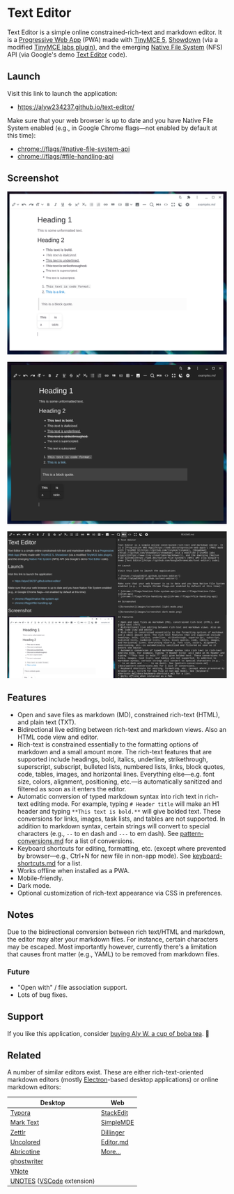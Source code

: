 # Text Editor

Text Editor is a simple online constrained-rich-text and markdown editor. It is a [Progressive Web App](https://web.dev/progressive-web-apps/) (PWA) made with [TinyMCE 5](https://github.com/tinymce/tinymce), [Showdown](https://github.com/showdownjs/showdown) (via a modified [TinyMCE labs plugin](https://www.tiny.cloud/labs/markdown/)), and the emerging [Native File System](https://web.dev/native-file-system/) (NFS) API (via Google's demo [Text Editor](https://github.com/GoogleChromeLabs/text-editor) code).

## Launch

Visit this link to launch the application:

<ul><li><a href="https://alyw234237.github.io/text-editor/">https://alyw234237.github.io/text-editor/</a></li></ul>

Make sure that your web browser is up to date and you have Native File System enabled (e.g., in Google Chrome flags—not enabled by default at this time):

<ul><li><a href="chrome://flags/#native-file-system-api">chrome://flags/#native-file-system-api</a></li><li><a href="chrome://flags/#file-handling-api">chrome://flags/#file-handling-api</a></li></ul>

## Screenshot

![Screenshot](images/screenshot-light-mode.png)

![Screenshot](images/screenshot-dark-mode.png)

![Screenshot](images/screenshot-markdown.png)

## Features

<ul><li>Open and save files as markdown (MD), constrained rich-text (HTML), and plain text (TXT).</li><li>Bidirectional live editing between rich-text and markdown views. Also an HTML code view and editor.</li><li>Rich-text is constrained essentially to the formatting options of markdown and a small amount more. The rich-text features that are supported include headings, bold, italics, underline, strikethrough, superscript, subscript, bulleted lists, numbered lists, links, block quotes, code, tables, images, and horizontal lines. Everything else—e.g. font size, colors, alignment, positioning, etc.—is automatically sanitized and filtered as soon as it enters the editor.</li><li>Automatic conversion of typed markdown syntax into rich text in rich-text editing mode. For example, typing <code># Header title</code> will make an H1 header and typing <code>**This text is bold.**</code> will give bolded text. These conversions for links, images, task lists, and tables are not supported. In addition to markdown syntax, certain strings will convert to special characters (e.g., <code>--</code> to en dash and <code>---</code> to em dash). See <a href="docs/pattern-conversions.md">pattern-conversions.md</a> for a list of conversions.</li><li>Keyboard shortcuts for editing, formatting, etc. (except where prevented by browser—e.g., Ctrl+N for new file in non-app mode). See <a href="docs/keyboard-shortcuts.md">keyboard-shortcuts.md</a> for a list.</li><li>Works offline when installed as a PWA.</li><li>Mobile-friendly.</li><li>Dark mode.</li><li>Optional customization of rich-text appearance via CSS in preferences.</li></ul>

## Notes

Due to the bidirectional conversion between rich text/HTML and markdown, the editor may alter your markdown files. For instance, certain characters may be escaped. Most importantly however, currently there's a limitation that causes front matter (e.g., YAML) to be removed from markdown files.

### Future

<ul><li>"Open with" / file association support.</li><li>Lots of bug fixes.</li></ul>

## Support

If you like this application, consider [buying Aly W. a cup of boba tea](https://www.buymeacoffee.com/alyw234237). 🧋

## Related

A number of similar editors exist. These are either rich-text-oriented markdown editors (mostly [Electron](https://www.electronjs.org/)\-based desktop applications) or online markdown editors:

| Desktop | Web |
| --- | --- |
| [Typora](https://typora.io/) | [StackEdit](https://stackedit.io/) |
| [Mark Text](https://github.com/marktext/marktext) | [SimpleMDE](https://simplemde.com/) |
| [Zettlr](https://github.com/Zettlr/Zettlr) | [Dillinger](https://dillinger.io/) |
| [Uncolored](https://github.com/n457/Uncolored) | [Editor.md](http://editor.md/) |
| [Abricotine](http://abricotine.brrd.fr/) | [More...](https://www.webfx.com/blog/web-design/online-markdown-editors/) |
| [ghostwriter](https://wereturtle.github.io/ghostwriter/) |  |
| [VNote](https://github.com/tamlok/vnote) |  |
| [UNOTES](https://marketplace.visualstudio.com/items?itemName=ryanmcalister.Unotes) ([VSCode](https://github.com/microsoft/vscode) extension) |  |

